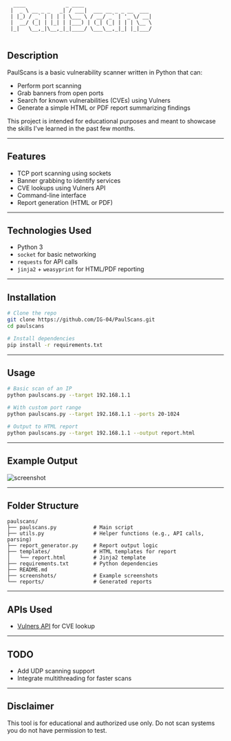 

```
  ____             _ ____                      
 |  _ \ __ _ _   _| / ___|  ___ __ _ _ __  ___ 
 | |_) / _` | | | | \___ \ / __/ _` | '_ \/ __|
 |  __/ (_| | |_| | |___) | (_| (_| | | | \__ \
 |_|   \__,_|\__,_|_|____/ \___\__,_|_| |_|___/
                                                                                           
 ```                                            

## Description
PaulScans is a basic vulnerability scanner written in Python that can:
- Perform port scanning
- Grab banners from open ports
- Search for known vulnerabilities (CVEs) using Vulners
- Generate a simple HTML or PDF report summarizing findings

This project is intended for educational purposes and meant to showcase the skills I've learned in the past few months. 

---

## Features
- TCP port scanning using sockets
- Banner grabbing to identify services
- CVE lookups using Vulners API
- Command-line interface
- Report generation (HTML or PDF)

---

## Technologies Used
- Python 3
- `socket` for basic networking
- `requests` for API calls
- `jinja2` + `weasyprint` for HTML/PDF reporting

---

## Installation
```bash
# Clone the repo
git clone https://github.com/IG-04/PaulScans.git
cd paulscans

# Install dependencies
pip install -r requirements.txt
```

---

## Usage
```bash
# Basic scan of an IP
python paulscans.py --target 192.168.1.1

# With custom port range
python paulscans.py --target 192.168.1.1 --ports 20-1024

# Output to HTML report
python paulscans.py --target 192.168.1.1 --output report.html
```

---

## Example Output
![screenshot](screenshots/sample_report.png)

---

## Folder Structure
```
paulscans/
├── paulscans.py            # Main script
├── utils.py                # Helper functions (e.g., API calls, parsing)
├── report_generator.py     # Report output logic
├── templates/              # HTML templates for report
│   └── report.html         # Jinja2 template
├── requirements.txt        # Python dependencies
├── README.md
├── screenshots/            # Example screenshots
└── reports/                # Generated reports
```

---

## APIs Used
- [Vulners API](https://vulners.com/) for CVE lookup

---

## TODO
- Add UDP scanning support
- Integrate multithreading for faster scans

---

## Disclaimer
This tool is for educational and authorized use only. Do not scan systems you do not have permission to test.
